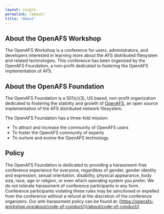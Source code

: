 ```yaml
---
layout: single
permalink: /about/
title: "About"
---
```


## About the OpenAFS Workshop

The OpenAFS Workshop is a conference for users, administrators, and developers
interested in learning more about the AFS distributed filesystem and related
technologies.  This conference has been organized by the OpenAFS Foundation, a
non-profit dedicated to fostering the OpenAFS implementation of AFS.

## About the OpenAFS Foundation

The OpenAFS Foundation is a 501(c)(3), US based, non-profit organization
dedicated to fostering the stability and growth of
[OpenAFS](https://openafs.org), an open source implementation of the AFS
distributed network filesystem.

The OpenAFS Foundation has a three-fold mission:

* To attract and increase the community of OpenAFS users
* To foster the OpenAFS community of experts
* To nurture and evolve the OpenAFS technology.

## Policy

The OpenAFS Foundation is dedicated to providing a harassment-free conference
experience for everyone, regardless of gender, gender identity and expression,
sexual orientation, disability, physical appearance, body size, race, age or
religion, or even which operating system you prefer. We do not tolerate
harassment of conference participants in any form.  Conference participants
violating these rules may be sanctioned or expelled from the conference without
a refund at the discretion of the conference organizers. Our anti-harassment
policy can be found at: [https://openafs-workshop.org/about/code-of-conduct/](/about/code-of-conduct/)
